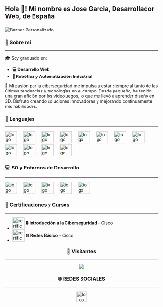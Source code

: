 <h2 align="left">Hola 👋! Mi nombre es Jose Garcia, Desarrollador Web, de España</h2>

###

<p align="left">
  <img src="https://i.pinimg.com/originals/9f/b0/e9/9fb0e9a48e6b312f4725d9497d31c46a.gif" alt="Banner Personalizado" />
</p>

###

<h3 align="left">📝 Sobre mí</h3>

---

<p align="left">
  🎓 Soy graduado en:
  <ul>
    <li><strong>💻 Desarrollo Web</strong></li>
    <li><strong>🤖 Robótica y Automatización Industrial</strong></li>
  </ul>
  🌟 Mi pasión por la ciberseguridad me impulsa a estar siempre al tanto de las últimas tendencias y tecnologías en el campo. Desde pequeño, he tenido una gran afición por los videojuegos, lo que me llevó a aprender diseño en 3D. Disfruto creando soluciones innovadoras y mejorando continuamente mis habilidades.
</p>

###

<h3 align="left">📝 Lenguajes</h3>

---

<div align="left">
  <img src="https://cdn.jsdelivr.net/gh/devicons/devicon/icons/java/java-original.svg" height="40" alt="logo de java"  />
  <img width="12" />
  <img src="https://cdn.jsdelivr.net/gh/devicons/devicon/icons/python/python-original.svg" height="40" alt="logo de python"  />
  <img width="12" />
  <img src="https://cdn.jsdelivr.net/gh/devicons/devicon/icons/html5/html5-original.svg" height="40" alt="logo de html5"  />
  <img width="12" />
  <img src="https://cdn.jsdelivr.net/gh/devicons/devicon/icons/css3/css3-original.svg" height="40" alt="logo de css3"  />
  <img width="12" />
  <img src="https://cdn.jsdelivr.net/gh/devicons/devicon/icons/javascript/javascript-original.svg" height="40" alt="logo de javascript"  />
  <img width="12" />
  <img src="https://cdn.jsdelivr.net/gh/devicons/devicon/icons/mysql/mysql-original.svg" height="40" alt="logo de mysql"  />
  <img width="12" />
  <img src="https://cdn.jsdelivr.net/gh/devicons/devicon/icons/bash/bash-original.svg" height="40" alt="logo de bash"  />
  <img width="12" />
  <img src="https://cdn.jsdelivr.net/gh/devicons/devicon/icons/raspberrypi/raspberrypi-original.svg" height="40" alt="logo de raspberrypi"  />
  <img width="12" />
  <img src="https://cdn.jsdelivr.net/gh/devicons/devicon/icons/arduino/arduino-original.svg" height="40" alt="logo de arduino"  />
  <img width="12" />
  <img src="https://cdn.jsdelivr.net/gh/devicons/devicon/icons/github/github-original.svg" height="40" alt="logo de github"  />
  <img width="12" />
  <img src="https://cdn.jsdelivr.net/gh/devicons/devicon/icons/git/git-original.svg" height="40" alt="logo de git"  />
  <img width="12" />
  <img src="https://cdn.jsdelivr.net/gh/devicons/devicon/icons/blender/blender-original.svg" height="40" alt="logo de blender"  />
</div>

###

<h3 align="left">💻 SO y Entornos de Desarrollo</h3>

---

<div align="left">
  <img src="https://cdn.jsdelivr.net/gh/devicons/devicon/icons/vscode/vscode-original.svg" height="40" alt="logo de vscode"  />
  <img width="12" />
  <img src="https://cdn.jsdelivr.net/gh/devicons/devicon/icons/windows8/windows8-original.svg" height="40" alt="logo de windows8"  />
  <img width="12" />
  <img src="https://cdn.jsdelivr.net/gh/devicons/devicon/icons/ubuntu/ubuntu-plain.svg" height="40" alt="logo de ubuntu"  />
  <img width="12" />
  <img src="https://cdn.jsdelivr.net/gh/devicons/devicon/icons/linux/linux-original.svg" height="40" alt="logo de linux"  />
  <img width="12" />
  <img src="https://cdn.jsdelivr.net/gh/devicons/devicon/icons/jupyter/jupyter-original.svg" height="40" alt="logo de jupyter"  />
</div>

###

<h3 align="left">📜 Certificaciones y Cursos</h3>

---

<ul>
  <li>
    <div align="left" style="display: flex; align-items: center;">
      <img src="https://grupomainjobs.com/wp-content/uploads/2024/02/Cisco-Insignia-Ciberseguridad.png" height="40" alt="certificación introducción a la ciberseguridad" />
      <span>&nbsp;<strong>🔒 Introducción a la Ciberseguridad</strong> - Cisco</span>
    </div>
  </li>
  <li>
    <div align="left" style="display: flex; align-items: center;">
      <img src="https://edu-cisco.org/wp-content/uploads/2023/07/cisco-networking-basics.png" height="40" alt="certificación redes básico" />
      <span>&nbsp;<strong>🌐 Redes Básico</strong> - Cisco</span>
    </div>
  </li>
</ul>

###

<h3 align="center">👀 Visitantes</h3>

---

<div align="center">
  <img src="https://profile-counter.glitch.me/d3lion/count.svg?"  />
</div>

###

<h3 align="center">🌐 REDES SOCIALES</h3>

---

<div align="center">
  <a href="https://www.linkedin.com/in/jose-antonio-garcia-49400a235/" target="_blank">
    <img src="https://img.shields.io/static/v1?message=LinkedIn&logo=linkedin&label=&color=0077B5&logoColor=white&labelColor=&style=for-the-badge" height="35" alt="logo de linkedin" />
  </a>
</div>

###
```` ▋
